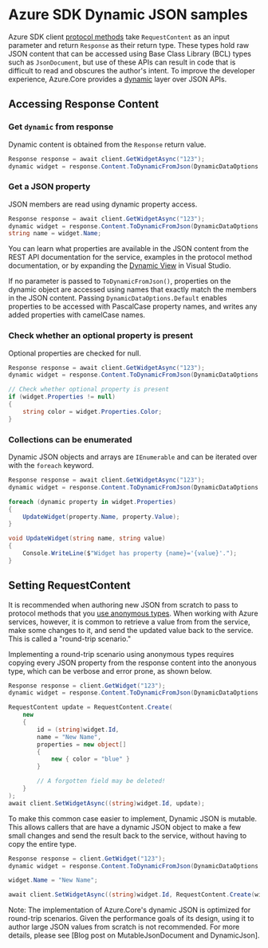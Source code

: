 # Azure SDK Dynamic JSON samples

Azure SDK client [protocol methods](https://github.com/Azure/azure-sdk-for-net/blob/main/sdk/core/Azure.Core/samples/ProtocolMethods.md) take `RequestContent` as an input parameter and return `Response` as their return type.  These types hold raw JSON content that can be accessed using Base Class Library (BCL) types such as `JsonDocument`, but use of these APIs can result in code that is difficult to read and obscures the author's intent.  To improve the developer experience, Azure.Core provides a [dynamic](https://learn.microsoft.com/dotnet/csharp/advanced-topics/interop/using-type-dynamic) layer over JSON APIs.

## Accessing Response Content

### Get `dynamic` from response

Dynamic content is obtained from the `Response` return value.

```C# Snippet:AzureCoreGetDynamicJson
Response response = await client.GetWidgetAsync("123");
dynamic widget = response.Content.ToDynamicFromJson(DynamicDataOptions.Default);
```

### Get a JSON property

JSON members are read using dynamic property access.

```C# Snippet:AzureCoreGetDynamicJsonProperty
Response response = await client.GetWidgetAsync("123");
dynamic widget = response.Content.ToDynamicFromJson(DynamicDataOptions.Default);
string name = widget.Name;
```

You can learn what properties are available in the JSON content from the REST API documentation for the service, examples in the protocol method documentation, or by expanding the [Dynamic View](https://learn.microsoft.com/visualstudio/debugger/watch-and-quickwatch-windows) in Visual Studio.

If no parameter is passed to `ToDynamicFromJson()`, properties on the dynamic object are accessed using names that exactly match the members in the JSON content.  Passing `DynamicDataOptions.Default` enables properties to be accessed with PascalCase property names, and writes any added properties with camelCase names.

### Check whether an optional property is present

Optional properties are checked for null.

```C# Snippet:AzureCoreGetDynamicJsonOptionalProperty
Response response = await client.GetWidgetAsync("123");
dynamic widget = response.Content.ToDynamicFromJson(DynamicDataOptions.Default);

// Check whether optional property is present
if (widget.Properties != null)
{
    string color = widget.Properties.Color;
}
```

### Collections can be enumerated

Dynamic JSON objects and arrays are `IEnumerable` and can be iterated over with the `foreach` keyword.

```C# Snippet:AzureCoreEnumerateDynamicJsonObject
Response response = await client.GetWidgetAsync("123");
dynamic widget = response.Content.ToDynamicFromJson(DynamicDataOptions.Default);

foreach (dynamic property in widget.Properties)
{
    UpdateWidget(property.Name, property.Value);
}

void UpdateWidget(string name, string value)
{
    Console.WriteLine($"Widget has property {name}='{value}'.");
}
```

## Setting RequestContent

It is recommended when authoring new JSON from scratch to pass to protocol methods that you [use anonymous types](https://github.com/Azure/azure-sdk-for-net/blob/main/sdk/core/Azure.Core/samples/ProtocolMethods.md#2-create-and-send-a-request).  When working with Azure services, however, it is common to retrieve a value from from the service, make some changes to it, and send the updated value back to the service.  This is called a "round-trip scenario."

Implementing a round-trip scenario using anonymous types requires copying every JSON property from the response content into the anonyous type, which can be verbose and error prone, as shown below.

```C# Snippet:AzureCoreRoundTripAnonymousType
Response response = client.GetWidget("123");
dynamic widget = response.Content.ToDynamicFromJson(DynamicDataOptions.Default);

RequestContent update = RequestContent.Create(
    new
    {
        id = (string)widget.Id,
        name = "New Name",
        properties = new object[]
        {
            new { color = "blue" }
        }

        // A forgotten field may be deleted!
    }
);
await client.SetWidgetAsync((string)widget.Id, update);
```

To make this common case easier to implement, Dynamic JSON is mutable.  This allows callers that are have a dynamic JSON object to make a few small changes and send the result back to the service, without having to copy the entire type.

```C# Snippet:AzureCoreRoundTripDynamicJson
Response response = client.GetWidget("123");
dynamic widget = response.Content.ToDynamicFromJson(DynamicDataOptions.Default);

widget.Name = "New Name";

await client.SetWidgetAsync((string)widget.Id, RequestContent.Create(widget));
```

Note: The implementation of Azure.Core's dynamic JSON is optimized for round-trip scenarios.  Given the performance goals of its design, using it to author large JSON values from scratch is not recommended.  For more details, please see [Blog post on MutableJsonDocument and DynamicJson].
